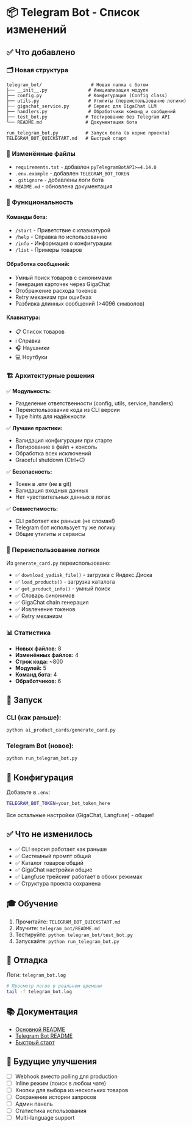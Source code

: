 # 📦 Telegram Bot - Список изменений

## ✅ Что добавлено

### 🗂️ Новая структура

```
telegram_bot/                  # Новая папка с ботом
├── __init__.py               # Инициализация модуля
├── config.py                 # Конфигурация (Config class)
├── utils.py                  # Утилиты (переиспользование логики)
├── gigachat_service.py       # Сервис для GigaChat LLM
├── handlers.py               # Обработчики команд и сообщений
├── test_bot.py              # Тестирование без Telegram API
└── README.md                # Документация бота

run_telegram_bot.py          # Запуск бота (в корне проекта)
TELEGRAM_BOT_QUICKSTART.md   # Быстрый старт
```

### 📝 Изменённые файлы

- `requirements.txt` - добавлен `pyTelegramBotAPI>=4.14.0`
- `.env.example` - добавлен `TELEGRAM_BOT_TOKEN`
- `.gitignore` - добавлены логи бота
- `README.md` - обновлена документация

### 🎯 Функциональность

#### Команды бота:
- `/start` - Приветствие с клавиатурой
- `/help` - Справка по использованию
- `/info` - Информация о конфигурации
- `/list` - Примеры товаров

#### Обработка сообщений:
- Умный поиск товаров с синонимами
- Генерация карточек через GigaChat
- Отображение расхода токенов
- Retry механизм при ошибках
- Разбивка длинных сообщений (>4096 символов)

#### Клавиатура:
- 📋 Список товаров
- ℹ️ Справка
- 🎧 Наушники
- 💻 Ноутбуки

### 🏗️ Архитектурные решения

✅ **Модульность:**
- Разделение ответственности (config, utils, service, handlers)
- Переиспользование кода из CLI версии
- Type hints для надёжности

✅ **Лучшие практики:**
- Валидация конфигурации при старте
- Логирование в файл + консоль
- Обработка всех исключений
- Graceful shutdown (Ctrl+C)

✅ **Безопасность:**
- Токен в .env (не в git)
- Валидация входных данных
- Нет чувствительных данных в логах

✅ **Совместимость:**
- CLI работает как раньше (не сломан!)
- Telegram бот использует ту же логику
- Общие утилиты и сервисы

### 🔄 Переиспользование логики

Из `generate_card.py` переиспользовано:
- ✅ `download_yadisk_file()` - загрузка с Яндекс.Диска
- ✅ `load_products()` - загрузка каталога
- ✅ `get_product_info()` - умный поиск
- ✅ Словарь синонимов
- ✅ GigaChat chain генерация
- ✅ Извлечение токенов
- ✅ Retry механизм

### 📊 Статистика

- **Новых файлов:** 8
- **Изменённых файлов:** 4
- **Строк кода:** ~800
- **Модулей:** 5
- **Команд бота:** 4
- **Обработчиков:** 6

## 🚀 Запуск

### CLI (как раньше):
```bash
python ai_product_cards/generate_card.py
```

### Telegram Bot (новое):
```bash
python run_telegram_bot.py
```

## 📝 Конфигурация

Добавьте в `.env`:
```bash
TELEGRAM_BOT_TOKEN=your_bot_token_here
```

Все остальные настройки (GigaChat, Langfuse) - общие!

## ✅ Что не изменилось

- ✅ CLI версия работает как раньше
- ✅ Системный промпт общий
- ✅ Каталог товаров общий
- ✅ GigaChat настройки общие
- ✅ Langfuse трейсинг работает в обоих режимах
- ✅ Структура проекта сохранена

## 🎓 Обучение

1. Прочитайте: `TELEGRAM_BOT_QUICKSTART.md`
2. Изучите: `telegram_bot/README.md`
3. Тестируйте: `python telegram_bot/test_bot.py`
4. Запускайте: `python run_telegram_bot.py`

## 🐛 Отладка

Логи: `telegram_bot.log`

```bash
# Просмотр логов в реальном времени
tail -f telegram_bot.log
```

## 📚 Документация

- [Основной README](README.md)
- [Telegram Bot README](telegram_bot/README.md)
- [Быстрый старт](TELEGRAM_BOT_QUICKSTART.md)

## 🔮 Будущие улучшения

- [ ] Webhook вместо polling для production
- [ ] Inline режим (поиск в любом чате)
- [ ] Кнопки для выбора из нескольких товаров
- [ ] Сохранение истории запросов
- [ ] Админ панель
- [ ] Статистика использования
- [ ] Multi-language support
